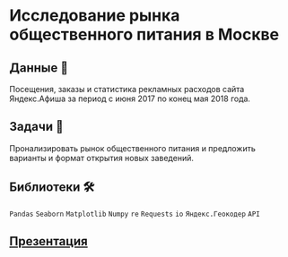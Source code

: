 # Исследование рынка общественного питания в Москве

## Данные 📁

Посещения, заказы и статистика рекламных расходов сайта Яндекс.Афиша за период с июня 2017 по конец мая 2018 года.

## Задачи 📝

Пронализировать рынок общественного питания и предложить варианты и формат открытия новых заведений.

## Библиотеки 🛠️

`Pandas` `Seaborn` `Matplotlib` `Numpy` `re` `Requests` `io` `Яндекс.Геокодер` `API`

## [Презентация](https://disk.yandex.ru/i/bqpTxvwaq8_kug)
